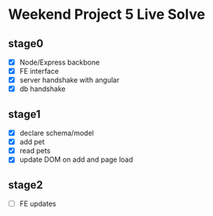 Weekend Project 5 Live Solve
============================
stage0
------
* [x] Node/Express backbone
* [x] FE interface
* [x] server handshake with angular
* [x] db handshake

stage1
------
* [x] declare schema/model
* [x] add pet
* [x] read pets
* [x] update DOM on add and page load 

stage2
------
* [ ] FE updates
